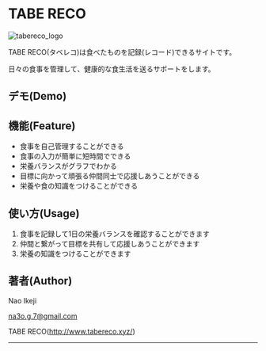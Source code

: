 # TABE RECO

![tabereco_logo](https://user-images.githubusercontent.com/49096883/69711891-2fc3d400-1145-11ea-8cbb-55ee3b0f13b7.jpg)

TABE RECO(タベレコ)は食べたものを記録(レコード)できるサイトです。
  
日々の食事を管理して、健康的な食生活を送るサポートをします。

## デモ(Demo)




## 機能(Feature)
- 食事を自己管理することができる
- 食事の入力が簡単に短時間でできる
- 栄養バランスがグラフでわかる
- 目標に向かって頑張る仲間同士で応援しあうことができる
- 栄養や食の知識をつけることができる

## 使い方(Usage)
1. 食事を記録して1日の栄養バランスを確認することができます
2. 仲間と繋がって目標を共有して応援しあうことができます
3. 栄養の知識をつけることができます

## 著者(Author)
Nao Ikeji
  
na3o.g.7@gmail.com


TABE RECO(http://www.tabereco.xyz/)


_____
[TABE RECO]: http://www.tabereco.xyz/
